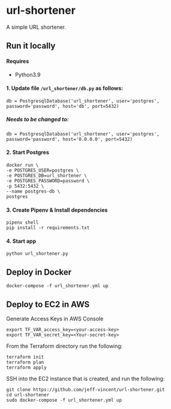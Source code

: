 # url-shortener

A simple URL shortener. 

## Run it locally

#### Requires 
- Python3.9

#### 1. Update file `/url_shortener/db.py` as follows:

`db = PostgresqlDatabase('url_shortener', user='postgres', password='password',
                           host='db', port=5432)`
##### Needs to be changed to:

`db = PostgresqlDatabase('url_shortener', user='postgres', password='password',
                           host='0.0.0.0', port=5432)`

#### 2. Start Postgres

```
docker run \
-e POSTGRES_USER=postgres \
-e POSTGRES_DB=url_shortener \
-e POSTGRES_PASSWORD=password \
-p 5432:5432 \
--name postgres-db \
postgres
```
#### 3. Create Pipenv & Install dependencies
```
pipenv shell
pip install -r requirements.txt
```

#### 4. Start app
`python url_shortener.py`

## Deploy in Docker
`docker-compose -f url_shortener.yml up`

## Deploy to EC2 in AWS
Generate Access Keys in AWS Console
```
export TF_VAR_access_key=<your-access-key>
export TF_VAR_secret_key=<Your-secret-key>
```

From the Terraform directory run the following:
```
terraform init
terraform plan
terraform apply
```

SSH into the EC2 instance that is created, and run the following:
```
git clone https://github.com/jeff-vincent/url-shortener.git
cd url-shortener
sudo docker-compose -f url_shortener.yml up
```
